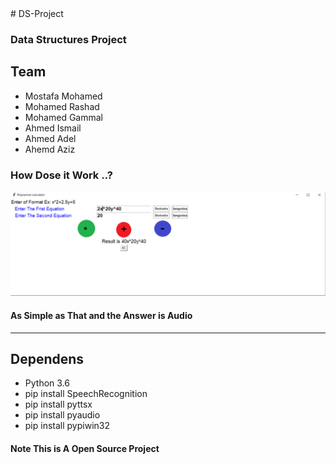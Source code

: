 <html>


<body>
# DS-Project
<h3>Data Structures Project</h3>
<h2> Team </h2>
<ul> <li>Mostafa Mohamed </li>
<li>Mohamed Rashad </li>
<li>Mohamed Gammal</li>
<li>Ahmed Ismail</li>
<li>Ahmed Adel</li> 
<li>Ahemd Aziz</li> 
    </ul>
<div>
    <h3>How Dose it Work ..?</h3>
    <img src="GUIRUN.png"></di> 
    <h4>As Simple as That and the Answer is Audio </h4>
 <hr>
    <h2>Dependens</h2>
    <ul> <li> Python 3.6</li>
    <li>pip install SpeechRecognition</li>
    <li>pip install pyttsx</li>
    <li>pip install pyaudio</li>
    <li> pip install pypiwin32</li>
</ul>
<h4> Note This is A Open Source Project</h4>
</body>


</html>
